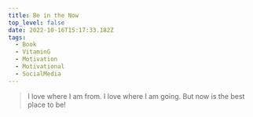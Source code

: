 ```yaml
---
title: Be in the Now
top_level: false
date: 2022-10-16T15:17:33.182Z
tags:
  - Book
  - VitaminG
  - Motivation
  - Motivational
  - SocialMedia
---
```

> I love where I am from. I love where I am going. But now is the best place to be!